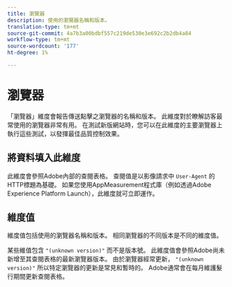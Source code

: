 ```yaml
---
title: 瀏覽器
description: 使用的瀏覽器名稱和版本。
translation-type: tm+mt
source-git-commit: 4a7b3a00bdbf557c219de530e3e692c2b2db4a84
workflow-type: tm+mt
source-wordcount: '177'
ht-degree: 1%

---
```



# 瀏覽器

「瀏覽器」維度會報告傳送點擊之瀏覽器的名稱和版本。 此維度對於瞭解訪客最常使用的瀏覽器非常有用。 在測試新版網站時，您可以在此維度的主要瀏覽器上執行這些測試，以發揮最佳品質控制效果。

## 將資料填入此維度

此維度會參照Adobe內部的查閱表格。 查閱值是以影像請求中 `User-Agent` 的HTTP標題為基礎。 如果您使用AppMeasurement程式庫（例如透過Adobe Experience Platform Launch），此維度就可立即運作。

## 維度值

維度值包括使用的瀏覽器名稱和版本。 相同瀏覽器的不同版本是不同的維度值。

某些維值包含 `"(unknown version)"` 而不是版本號。 此維度值會參照Adobe尚未新增至其查閱表格的最新瀏覽器版本。 由於瀏覽器經常更新， `"(unknown version)"` 所以特定瀏覽器的更新是常見和暫時的。 Adobe通常會在每月維護髮行期間更新查閱表格。
